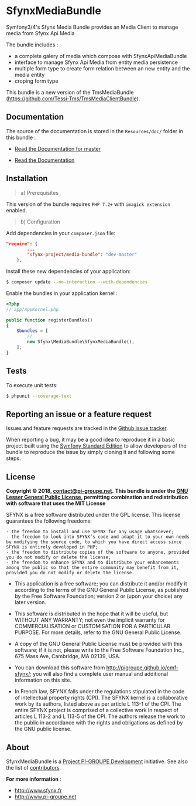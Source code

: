 # SfynxMediaBundle

Symfony3/4's Sfynx Media Bundle provides an Media Client to manage media from Sfynx Api Media

The bundle includes :
- a complete galery of media which compose with SfynxApiMediaBundle
- interface to manage Sfynx Api Media from entity media persistence
- multiple form type to create form relation between an new entity and the media entity
- croping form type

This bundle is a new version of the TmsMediaBundle (https://github.com/Tessi-Tms/TmsMediaClientBundle).

## Documentation

The source of the documentation is stored in the `Resources/doc/` folder in this bundle :

* [Read the Documentation for master](https://github.com/pigroupe/SfynxMediaBundle/blob/master/Resources/doc/index)

* [Read the Documentation](Resources/doc/index)

## Installation

> a) Prerequisites

This version of the bundle requires `PHP 7.2+` with `imagick extension` enabled.

> b) Configuration

Add dependencies in your `composer.json` file:

```json
"require": {
        ...
        "sfynx-project/media-bundle": "dev-master"
    },
```

Install these new dependencies of your application:

```sh
$ composer update --no-interaction --with-dependencies
```

Enable the bundles in your application kernel :

```php
<?php
// app/AppKernel.php

public function registerBundles()
{
    $bundles = [
        //
        new Sfynx\MediaBundle\SfynxMediaBundle(),
    ];
}
```

## Tests

To execute unit tests:
```sh
$ phpunit --coverage-text
```

## Reporting an issue or a feature request

Issues and feature requests are tracked in the [Github issue tracker](https://github.com/pigroupe/SfynxMediaBundle/issues).

When reporting a bug, it may be a good idea to reproduce it in a basic project
built using the [Symfony Standard Edition](https://github.com/symfony/symfony-standard)
to allow developers of the bundle to reproduce the issue by simply cloning it
and following some steps.

## License

**Copyright © 2018, contact@pi-groupe.net.**
**This bundle is under the [GNU Lesser General Public License](LICENSE), permitting combination and redistribution with software that uses the MIT License**

SFYNX is a free software distributed under the GPL license. This license guarantees the following freedoms:

```
- the freedom to install and use SFYNX for any usage whatsoever;
- the freedom to look into SFYNX’s code and adapt it to your own needs by modifying the source code, to which you have direct access since SFYNX is entirely developed in PHP;
- the freedom to distribute copies of the software to anyone, provided you do not modify or delete the license;
- the freedom to enhance SFYNX and to distribute your enhancements among the public so that the entire community may benefit from it, provided you do not modify or delete the license.
```

- This application is a free software; you can distribute it and/or modify it according to the terms of the GNU General Public License, as published by the Free Software Foundation; version 2 or (upon your choice) any later version.

- This software is distributed in the hope that it will be useful, but WITHOUT ANY WARRANTY; not even the implicit warranty for COMMERCIALISATION or CUSTOMISATION FOR A PARTICULAR PURPOSE. For more details, refer to the GNU General Public License.

- A copy of the GNU General Public License must be provided with this software; if it is not, please write to the Free Software Foundation Inc., 675 Mass Ave, Cambridge, MA 02139, USA.

- You can download this software from http://pigroupe.github.io/cmf-sfynx/; you will also find a complete user manual and additional information on this site.

- In French law, SFYNX falls under the regulations stipulated in the code of intellectual property rights (CPI). The SFYNX kernel is a collaborative work by its authors, listed above as per article L 113-1 of the CPI. The entire SFYNX project is comprised of a collective work in respect of articles L 113-2 and L 113-5 of the CPI. The authors release the work to the public in accordance with the rights and obligations as defined by the GNU public license.

## About

SfynxMediaBundle is a [Project PI-GROUPE Development](https://github.com/pigroupe) initiative.
See also the list of [contributors](https://github.com/orgs/pigroupe/people).

**For more information** :
* http://www.sfynx.fr
* http://www.pi-groupe.net

